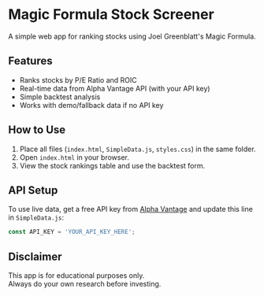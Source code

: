 # Magic Formula Stock Screener

A simple web app for ranking stocks using Joel Greenblatt's Magic Formula.

## Features

- Ranks stocks by P/E Ratio and ROIC
- Real-time data from Alpha Vantage API (with your API key)
- Simple backtest analysis
- Works with demo/fallback data if no API key

## How to Use

1. Place all files (`index.html`, `SimpleData.js`, `styles.css`) in the same folder.
2. Open `index.html` in your browser.
3. View the stock rankings table and use the backtest form.

## API Setup

To use live data, get a free API key from [Alpha Vantage](https://www.alphavantage.co/support/#api-key) and update this line in `SimpleData.js`:

```javascript
const API_KEY = 'YOUR_API_KEY_HERE';
```

## Disclaimer

This app is for educational purposes only.  
Always do your own research before investing.

